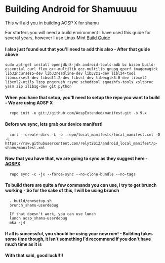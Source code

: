 # Building Android for Shamuuuu
This will aid you in building AOSP X for shamu

For starters you will need a build environment
I have used this guide for several years, however I use Linux Mint 
[Build Guide](https://nathanpfry.com/how-to-setup-ubuntu-16-04-lts-xenial-xerus-to-compile-android-roms/)

#### I also just found out that you'll need to add this also - After that guide above

```
sudo apt-get install openjdk-8-jdk android-tools-adb bc bison build-essential curl flex g++-multilib gcc-multilib gnupg gperf imagemagick lib32ncurses5-dev lib32readline-dev lib32z1-dev liblz4-tool libncurses5-dev libsdl1.2-dev libssl-dev libwxgtk3.0-dev libxml2 libxml2-utils lzop pngcrush rsync schedtool squashfs-tools xsltproc yasm zip zlib1g-dev git python
```

#### When you have that setup, you'll need to setup the repo you want to build - We are using AOSP X
```
  repo init -u git://github.com/AospExtended/manifest.git -b 9.x
```

#### Before we sync, lets grab our device manifest!
```
  curl --create-dirs -L -o .repo/local_manifests/local_manifest.xml -O -L https://raw.githubusercontent.com/relyt2012/android_local_manifest/p-shamu/manifest.xml
```

#### Now that you have that, we are going to sync as they suggest here - [AOSPX](https://github.com/AospExtended/manifest/tree/9.x)
```
  repo sync -c -jx --force-sync --no-clone-bundle --no-tags
```

#### To build there are quite a few commands you can use, I try to get brunch working - So for the sake of this, I will be using brunch
```
  . build/envsetup.sh
  brunch_shamu-userdebug

  If that doesn't work, you can use lunch
  lunch aosp_shamu-userdebug
  mka -j4
```

#### If all is successful, you should be using your new rom! - Building takes some time though, it isn't something I'd recommend if you don't have much time as it is
#### With that said, good luck!!!!
